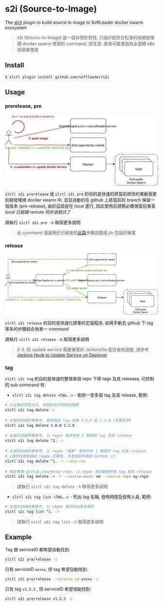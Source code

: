 # s2i (Source-to-Image)

The [slctl](https://github.com/softleader/slctl) plugin to build source to image to SoftLeader docker swarm ecosystem

> s2i (Source-to-Image) 是一個非常針對性, 只設計給符合松凌科技開發環境 docker swarm 使用的 command, 請注意: 將來可能會因為全面轉 k8s 而廢棄使用

## Install

```sh
$ slctl plugin install github.com/softleader/s2i
```

## Usage

### prerelease, pre

![](./docs/command-prerelease.svg)

`slctl s2i prerelease` 或 `slctl s2i pre` 的目的是快速的將當前修改的異動版更到開發環境 docker swarm 中, 並且自動的在 github 上將當前的 branch 保留一個版本 (pre-release),
由於這段是在 local 進行, 因此使用前請務必確保當前專案 *local 已經跟 remote 同步過程式了*

請執行 `slctl s2i pre -h` 取得更多說明

> 此 command 僅適用於已經依照[此篇](https://github.com/softleader/softleader-microservice-wiki/wiki/Using-JIB-to-build-image)步驟調整成 jib 包版的專案

### release

![](./docs/command-release.svg)

`slctl s2i release` 的目的是快速化標準的定版程序, 如將手動去 github 下 tag 等多的步驟結合為單一 command

請執行 `slctl s2i release -h` 取得更多說明

> 2-3. 的 update service 需要專案的 Jenkinsfile 配合做些調整, 請參考 [Jenkins Hook to Update Service on Deployer](https://github.com/softleader/softleader-microservice-wiki/wiki/Jenkins-Hook-to-Update-Service-on-Deployer)

### tag


`slctl s2i tag` 的目的是快速的整理某個 repo 下得 tags 及其 releases, 可控制的 sub command 有:

- `slctl s2i tag delete <TAG..>` - 刪除一至多個 tag 及其 release, 範例:

```sh
# 以互動的問答方式, 詢問所有可控制的問題
slctl s2i tag delete -i

# 在當前目錄的專案中, 刪除指定 tag 名稱 1.0.0 及 1.1.0 (完整比對)
slctl s2i tag delete 1.0.0 1.1.0

# 在當前目錄的專案中, 以 regex 刪除所有 1 開頭的 tag 及其 release
slctl s2i tag delete ^1. -r

# 在當前目錄的專案中, 以 regex "模擬" 刪除所有 1 開頭的 tag 及其 release
# (通常可用於檢視 regex 正確性, 不會真的作用到 GitHub 上)
slctl s2i tag delete ^1. -r --dry-run

# 指定專案 github.com/me/my-repo, 以 regex 表示刪除所有 tag 及其 release
slctl s2i tag delete .+ -r --source-owner me --source-repo my-repo
```

> 請執行 `slctl s2i tag delete -h` 取得更多說明

- `slctl s2i tag list <TAG..>` - 列出 tag 名稱, 發佈時間及發佈人員, 範例:

```sh
# 在當前目錄的專案中, 以 regex 表示列出更多資訊
slctl s2i tag list ^1. -r
```

> 請執行 `slctl s2i tag list -h` 取得更多說明

## Example

Tag 跟 serviceID 都希望自動找到: 

```sh
slctl s2i pre/release -i
```

已有 serviceID `xxxxx`, 但 tag 希望自動找到:

```sh
slctl s2i pre/release --service-id xxxxx -i
```

已有 tag `v1.2.3` , 但 serviceID 希望協助找到:

```sh
slctl s2i pre/release v1.2.3 -i
```

